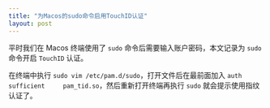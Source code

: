 ```yaml
---
title: "为Macos的sudo命令启用TouchID认证"
layout: post
---
```


平时我们在 Macos 终端使用了 `sudo` 命令后需要输入账户密码，本文记录为 `sudo` 命令开启 `TouchID` 认证。

在终端中执行 `sudo vim /etc/pam.d/sudo`，打开文件后在最前面加入 `auth       sufficient     pam_tid.so`，然后重新打开终端再执行 `sudo` 就会提示使用指纹认证了。
